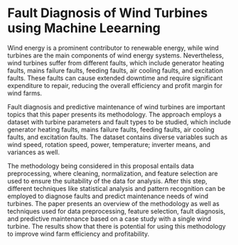 # Fault Diagnosis of Wind Turbines using Machine Leearning

Wind energy is a prominent contributor to renewable energy, while wind turbines are the main components of wind energy systems. Nevertheless, wind turbines suffer from different faults, which include generator heating faults, mains failure faults, feeding faults, air cooling faults, and excitation faults. These faults can cause extended downtime and require significant expenditure to repair, reducing the overall efficiency and profit margin for wind farms.         

Fault diagnosis and predictive maintenance of wind turbines are important topics that this paper presents its methodology. The approach employs a dataset with turbine parameters and fault types to be studied, which include generator heating faults, mains failure faults, feeding faults, air cooling faults, and excitation faults. The dataset contains diverse variables such as wind speed, rotation speed, power, temperature; inverter means, and variances as well.

The methodology being considered in this proposal entails data preprocessing, where cleaning, normalization, and feature selection are used to ensure the suitability of the data for analysis. After this step, different techniques like statistical analysis and pattern recognition can be employed to diagnose faults and predict maintenance needs of wind turbines. The paper presents an overview of the methodology as well as techniques used for data preprocessing, feature selection, fault diagnosis, and predictive maintenance based on a case study with a single wind turbine. The results show that there is potential for using this methodology to improve wind farm efficiency and profitability.
